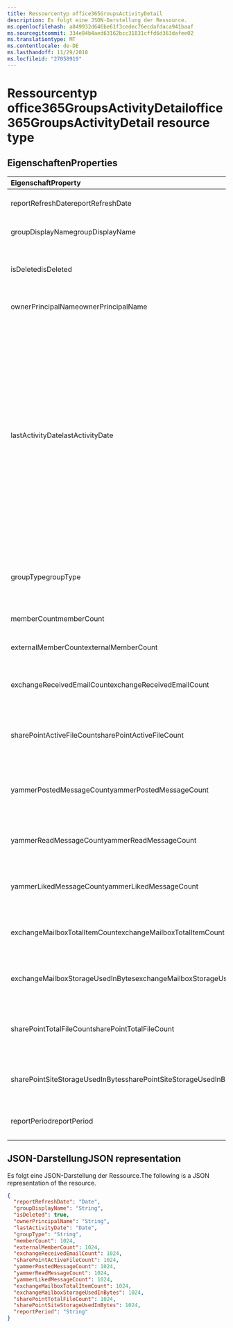 ```yaml
---
title: Ressourcentyp office365GroupsActivityDetail
description: Es folgt eine JSON-Darstellung der Ressource.
ms.openlocfilehash: a849932d646be61f3cedec76ecdafdaca941baaf
ms.sourcegitcommit: 334e84b4aed63162bcc31831cffd6d363dafee02
ms.translationtype: MT
ms.contentlocale: de-DE
ms.lasthandoff: 11/29/2018
ms.locfileid: "27058919"
---
```

# <a name="office365groupsactivitydetail-resource-type"></a><span data-ttu-id="743fd-103">Ressourcentyp office365GroupsActivityDetail</span><span class="sxs-lookup"><span data-stu-id="743fd-103">office365GroupsActivityDetail resource type</span></span>

## <a name="properties"></a><span data-ttu-id="743fd-104">Eigenschaften</span><span class="sxs-lookup"><span data-stu-id="743fd-104">Properties</span></span>

| <span data-ttu-id="743fd-105">Eigenschaft</span><span class="sxs-lookup"><span data-stu-id="743fd-105">Property</span></span>                          | <span data-ttu-id="743fd-106">Typ</span><span class="sxs-lookup"><span data-stu-id="743fd-106">Type</span></span>    | <span data-ttu-id="743fd-107">Beschreibung</span><span class="sxs-lookup"><span data-stu-id="743fd-107">Description</span></span>                              |
| :-------------------------------- | :------ | ---------------------------------------- |
| <span data-ttu-id="743fd-108">reportRefreshDate</span><span class="sxs-lookup"><span data-stu-id="743fd-108">reportRefreshDate</span></span>                 | <span data-ttu-id="743fd-109">Datum</span><span class="sxs-lookup"><span data-stu-id="743fd-109">Date</span></span>    | <span data-ttu-id="743fd-110">Das aktuelle Datum des Inhalts.</span><span class="sxs-lookup"><span data-stu-id="743fd-110">The latest date of the content.</span></span>          |
| <span data-ttu-id="743fd-111">groupDisplayName</span><span class="sxs-lookup"><span data-stu-id="743fd-111">groupDisplayName</span></span>                  | <span data-ttu-id="743fd-112">String</span><span class="sxs-lookup"><span data-stu-id="743fd-112">String</span></span>  | <span data-ttu-id="743fd-113">Der Anzeigename der Gruppe.</span><span class="sxs-lookup"><span data-stu-id="743fd-113">The display name of the group.</span></span>           |
| <span data-ttu-id="743fd-114">isDeleted</span><span class="sxs-lookup"><span data-stu-id="743fd-114">isDeleted</span></span>                         | <span data-ttu-id="743fd-115">Boolesch</span><span class="sxs-lookup"><span data-stu-id="743fd-115">Boolean</span></span> | <span data-ttu-id="743fd-116">Ob dieser Benutzer gelöschte oder weiche wurde gelöscht.</span><span class="sxs-lookup"><span data-stu-id="743fd-116">Whether this user has been deleted or soft deleted.</span></span> |
| <span data-ttu-id="743fd-117">ownerPrincipalName</span><span class="sxs-lookup"><span data-stu-id="743fd-117">ownerPrincipalName</span></span>                | <span data-ttu-id="743fd-118">String</span><span class="sxs-lookup"><span data-stu-id="743fd-118">String</span></span>  | <span data-ttu-id="743fd-119">Der Gruppe Besitzer principal Name.</span><span class="sxs-lookup"><span data-stu-id="743fd-119">The group owner principal name.</span></span>          |
| <span data-ttu-id="743fd-120">lastActivityDate</span><span class="sxs-lookup"><span data-stu-id="743fd-120">lastActivityDate</span></span>                  | <span data-ttu-id="743fd-121">Datum</span><span class="sxs-lookup"><span data-stu-id="743fd-121">Date</span></span>    | <span data-ttu-id="743fd-122">Datum der letzten Aktivität für die folgenden Szenarien: Postfach empfangene e-Mails; gruppieren Benutzer angezeigt, bearbeitet, freigegebene oder Dateien in SharePoint-Dokumentbibliothek synchronisiert; SharePoint-Seiten angezeigt; Benutzer gebucht, lesen oder gefallen Nachrichten in Yammer-Gruppen.</span><span class="sxs-lookup"><span data-stu-id="743fd-122">The last activity date for the following scenarios:  group mailbox received email; user viewed, edited, shared, or synced files in SharePoint document library; user viewed SharePoint pages; user posted, read, or liked messages in Yammer groups.</span></span> |
| <span data-ttu-id="743fd-123">groupType</span><span class="sxs-lookup"><span data-stu-id="743fd-123">groupType</span></span>                         | <span data-ttu-id="743fd-124">String</span><span class="sxs-lookup"><span data-stu-id="743fd-124">String</span></span>  | <span data-ttu-id="743fd-125">Der Gruppentyp.</span><span class="sxs-lookup"><span data-stu-id="743fd-125">The group type.</span></span> <span data-ttu-id="743fd-126">Mögliche Werte sind: **öffentlich** oder **Privat**.</span><span class="sxs-lookup"><span data-stu-id="743fd-126">Possible values are: **Public** or **Private**.</span></span> |
| <span data-ttu-id="743fd-127">memberCount</span><span class="sxs-lookup"><span data-stu-id="743fd-127">memberCount</span></span>                       | <span data-ttu-id="743fd-128">Int64</span><span class="sxs-lookup"><span data-stu-id="743fd-128">Int64</span></span>   | <span data-ttu-id="743fd-129">Die Gruppe Elementanzahl.</span><span class="sxs-lookup"><span data-stu-id="743fd-129">The group member count.</span></span>                  |
| <span data-ttu-id="743fd-130">externalMemberCount</span><span class="sxs-lookup"><span data-stu-id="743fd-130">externalMemberCount</span></span>               | <span data-ttu-id="743fd-131">Int64</span><span class="sxs-lookup"><span data-stu-id="743fd-131">Int64</span></span>   | <span data-ttu-id="743fd-132">Die Gruppe externe Elementanzahl.</span><span class="sxs-lookup"><span data-stu-id="743fd-132">The group external member count.</span></span>         |
| <span data-ttu-id="743fd-133">exchangeReceivedEmailCount</span><span class="sxs-lookup"><span data-stu-id="743fd-133">exchangeReceivedEmailCount</span></span>        | <span data-ttu-id="743fd-134">Int64</span><span class="sxs-lookup"><span data-stu-id="743fd-134">Int64</span></span>   | <span data-ttu-id="743fd-135">Die Anzahl der e-Mail, die das Gruppenpostfach empfangen.</span><span class="sxs-lookup"><span data-stu-id="743fd-135">The number of email that the group mailbox received.</span></span> |
| <span data-ttu-id="743fd-136">sharePointActiveFileCount</span><span class="sxs-lookup"><span data-stu-id="743fd-136">sharePointActiveFileCount</span></span>         | <span data-ttu-id="743fd-137">Int64</span><span class="sxs-lookup"><span data-stu-id="743fd-137">Int64</span></span>   | <span data-ttu-id="743fd-138">Die Anzahl der aktiven Dateien in der Website der SharePoint-Gruppe.</span><span class="sxs-lookup"><span data-stu-id="743fd-138">The number of active files in SharePoint Group site.</span></span> |
| <span data-ttu-id="743fd-139">yammerPostedMessageCount</span><span class="sxs-lookup"><span data-stu-id="743fd-139">yammerPostedMessageCount</span></span>          | <span data-ttu-id="743fd-140">Int64</span><span class="sxs-lookup"><span data-stu-id="743fd-140">Int64</span></span>   | <span data-ttu-id="743fd-141">Die Anzahl von Nachrichten zu Yammer-Gruppen bereitgestellt werden.</span><span class="sxs-lookup"><span data-stu-id="743fd-141">The number of messages posted to Yammer groups.</span></span> |
| <span data-ttu-id="743fd-142">yammerReadMessageCount</span><span class="sxs-lookup"><span data-stu-id="743fd-142">yammerReadMessageCount</span></span>            | <span data-ttu-id="743fd-143">Int64</span><span class="sxs-lookup"><span data-stu-id="743fd-143">Int64</span></span>   | <span data-ttu-id="743fd-144">Lesen Sie die Anzahl der Nachrichten in Yammer-Gruppen.</span><span class="sxs-lookup"><span data-stu-id="743fd-144">The number of messages read in Yammer groups.</span></span> |
| <span data-ttu-id="743fd-145">yammerLikedMessageCount</span><span class="sxs-lookup"><span data-stu-id="743fd-145">yammerLikedMessageCount</span></span>           | <span data-ttu-id="743fd-146">Int64</span><span class="sxs-lookup"><span data-stu-id="743fd-146">Int64</span></span>   | <span data-ttu-id="743fd-147">Die Anzahl der Nachrichten in Yammer-Gruppen gefallen.</span><span class="sxs-lookup"><span data-stu-id="743fd-147">The number of messages liked in Yammer groups.</span></span> |
| <span data-ttu-id="743fd-148">exchangeMailboxTotalItemCount</span><span class="sxs-lookup"><span data-stu-id="743fd-148">exchangeMailboxTotalItemCount</span></span>     | <span data-ttu-id="743fd-149">Int64</span><span class="sxs-lookup"><span data-stu-id="743fd-149">Int64</span></span>   | <span data-ttu-id="743fd-150">Die Anzahl der Elemente in der Gruppenpostfach.</span><span class="sxs-lookup"><span data-stu-id="743fd-150">The number of items in the group mailbox.</span></span> |
| <span data-ttu-id="743fd-151">exchangeMailboxStorageUsedInBytes</span><span class="sxs-lookup"><span data-stu-id="743fd-151">exchangeMailboxStorageUsedInBytes</span></span> | <span data-ttu-id="743fd-152">Int64</span><span class="sxs-lookup"><span data-stu-id="743fd-152">Int64</span></span>   | <span data-ttu-id="743fd-153">Der Speicher des Postfachs Gruppe verwendet.</span><span class="sxs-lookup"><span data-stu-id="743fd-153">The storage used of the group mailbox.</span></span>   |
| <span data-ttu-id="743fd-154">sharePointTotalFileCount</span><span class="sxs-lookup"><span data-stu-id="743fd-154">sharePointTotalFileCount</span></span>          | <span data-ttu-id="743fd-155">Int64</span><span class="sxs-lookup"><span data-stu-id="743fd-155">Int64</span></span>   | <span data-ttu-id="743fd-156">Die Gesamtzahl der Dateien in der Website der SharePoint-Gruppe.</span><span class="sxs-lookup"><span data-stu-id="743fd-156">The total number of files in SharePoint Group site.</span></span> |
| <span data-ttu-id="743fd-157">sharePointSiteStorageUsedInBytes</span><span class="sxs-lookup"><span data-stu-id="743fd-157">sharePointSiteStorageUsedInBytes</span></span>  | <span data-ttu-id="743fd-158">Int64</span><span class="sxs-lookup"><span data-stu-id="743fd-158">Int64</span></span>   | <span data-ttu-id="743fd-159">Die Speicherung von SharePoint-Gruppe der Website verwendet.</span><span class="sxs-lookup"><span data-stu-id="743fd-159">The storage used by SharePoint Group site.</span></span> |
| <span data-ttu-id="743fd-160">reportPeriod</span><span class="sxs-lookup"><span data-stu-id="743fd-160">reportPeriod</span></span>                      | <span data-ttu-id="743fd-161">String</span><span class="sxs-lookup"><span data-stu-id="743fd-161">String</span></span>  | <span data-ttu-id="743fd-162">Die Anzahl der Tage, die der Bericht wird behandelt.</span><span class="sxs-lookup"><span data-stu-id="743fd-162">The number of days the report covers.</span></span>    |

## <a name="json-representation"></a><span data-ttu-id="743fd-163">JSON-Darstellung</span><span class="sxs-lookup"><span data-stu-id="743fd-163">JSON representation</span></span>

<span data-ttu-id="743fd-164">Es folgt eine JSON-Darstellung der Ressource.</span><span class="sxs-lookup"><span data-stu-id="743fd-164">The following is a JSON representation of the resource.</span></span>

<!-- {
  "blockType": "resource",
  "@odata.type": "microsoft.graph.office365GroupsActivityDetail"
} -->

```json
{
  "reportRefreshDate": "Date", 
  "groupDisplayName": "String", 
  "isDeleted": true, 
  "ownerPrincipalName": "String", 
  "lastActivityDate": "Date", 
  "groupType": "String", 
  "memberCount": 1024, 
  "externalMemberCount": 1024, 
  "exchangeReceivedEmailCount": 1024, 
  "sharePointActiveFileCount": 1024, 
  "yammerPostedMessageCount": 1024, 
  "yammerReadMessageCount": 1024, 
  "yammerLikedMessageCount": 1024, 
  "exchangeMailboxTotalItemCount": 1024, 
  "exchangeMailboxStorageUsedInBytes": 1024, 
  "sharePointTotalFileCount": 1024, 
  "sharePointSiteStorageUsedInBytes": 1024, 
  "reportPeriod": "String"
}
```
